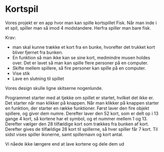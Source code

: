 # Kortspil

Vores projekt er en app hvor man kan spille kortspillet Fisk. Når man inde i et spil, spiller man så imod 4 modstandere. Herfra spiller man bare fisk.

Krav:
- man skal kunne trække et kort fra en bunke, hvorefter det trukket kort bliver fjernet fra bunken.
- En funktion så man ikke kan se sine kort, medmindre musen holdes over. Det er lavet så man kan spille flere personer på en computer.
- Skifte mellem spillere, så fire personer kan spille på en computer.
- Vise stik
- Lave en slutning til spillet

Vores design skulle ligne skitserne nogenlunde.

Programmet starter med at tjekke om spillet er startet, hvilket det ikke er. Det starter når man klikker på knappen. Når man klikker på knappen starter en funktion, der starter en række funktioner. 
Først laver den fire objekt spillere, og giver dem numre. 
Derefter laver den 52 kort, som er delt op i 13 gange 4 kort, så kortene har et symbol, og et nummer mellem 1 og 13. 
Derefter vælger den 28 tilfældige kort som trækkes fra bunken af kort.
Derefter gives de tilfældige 28 kort til spillerne, så hver spiller får 7 kort.
Til sidst vises spiller ikonerne, samt spillernavn og kort antal.

Vi nåede ikke længere end at lave kortene og dele dem ud 
